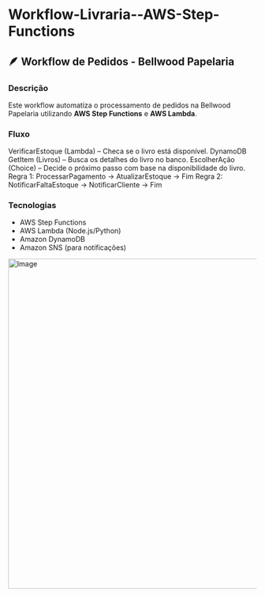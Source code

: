 # Workflow-Livraria--AWS-Step-Functions

## 🪶 Workflow de Pedidos - Bellwood Papelaria

### Descrição
Este workflow automatiza o processamento de pedidos na Bellwood Papelaria utilizando **AWS Step Functions** e **AWS Lambda**.

### Fluxo
VerificarEstoque (Lambda) – Checa se o livro está disponível. 
DynamoDB GetItem (Livros) – Busca os detalhes do livro no banco. 
EscolherAção (Choice) – Decide o próximo passo com base na disponibilidade do livro. 
Regra 1: ProcessarPagamento → AtualizarEstoque → Fim 
Regra 2: NotificarFaltaEstoque → NotificarCliente → Fim 

### Tecnologias
- AWS Step Functions  
- AWS Lambda (Node.js/Python)  
- Amazon DynamoDB  
- Amazon SNS (para notificações)

<img width="544" height="668" alt="Image" src="https://github.com/user-attachments/assets/6c7165fc-fb6e-4c91-a445-e9d8e02974b3" />
